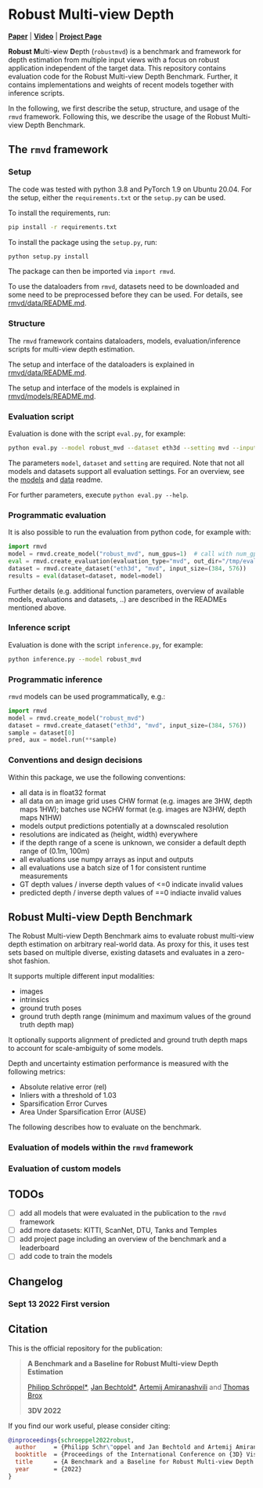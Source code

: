 # Robust Multi-view Depth
[**Paper**](TODO) | [**Video**](TODO) | [**Project Page**](TODO)

**Robust** **M**ulti-**v**iew **D**epth (`robustmvd`) is a benchmark and framework for depth estimation 
from multiple input views with a focus on robust application independent of the target data. 
This repository contains evaluation code for the Robust Multi-view Depth Benchmark. 
Further, it contains implementations and weights of recent models together with inference scripts.

In the following, we first describe the setup, structure, and usage of the `rmvd` framework. 
Following this, we describe the usage of the Robust Multi-view Depth Benchmark. 

## The `rmvd` framework

### Setup

The code was tested with python 3.8 and PyTorch 1.9 on Ubuntu 20.04. 
For the setup, either the `requirements.txt` or the `setup.py` can be used.

To install the requirements, run:
```bash
pip install -r requirements.txt
```

To install the package using the `setup.py`, run:
```bash
python setup.py install
```
The package can then be imported via `import rmvd`.

To use the dataloaders from `rmvd`, datasets need to be downloaded and some need to be preprocessed before 
they can be used. For details, see [rmvd/data/README.md](rmvd/data/README.md).

### Structure

The `rmvd` framework contains dataloaders, models, evaluation/inference scripts for multi-view depth 
estimation. 

The setup and interface of the dataloaders is explained in [rmvd/data/README.md](rmvd/data/README.md).

The setup and interface of the models is explained in [rmvd/models/README.md](rmvd/models/README.md).

### Evaluation script
Evaluation is done with the script `eval.py`, for example:
```bash
python eval.py --model robust_mvd --dataset eth3d --setting mvd --input poses intrinsics --output /tmp/eval_output --input_width 1152 --input_height 768
```

The parameters `model`, `dataset` and `setting` are required. Note that not all models and datasets support all
evaluation settings. For an overview, see the [models](rmvd/models/README.md) and [data](rmvd/data/README.md) readme.

For further parameters, execute `python eval.py --help`.

### Programmatic evaluation

It is also possible to run the evaluation from python code, for example with:
```python
import rmvd
model = rmvd.create_model("robust_mvd", num_gpus=1)  # call with num_gpus=0 for CPU usage
eval = rmvd.create_evaluation(evaluation_type="mvd", out_dir="/tmp/eval_output", inputs=["intrinsics", "poses"])
dataset = rmvd.create_dataset("eth3d", "mvd", input_size=(384, 576))
results = eval(dataset=dataset, model=model)
```

Further details (e.g. additional function parameters, overview of available models, evaluations and datasets, ..)
are described in the READMEs mentioned above.

### Inference script
Evaluation is done with the script `inference.py`, for example:
```bash
python inference.py --model robust_mvd
```

### Programmatic inference
`rmvd` models can be used programmatically, e.g.:
```python
import rmvd
model = rmvd.create_model("robust_mvd")
dataset = rmvd.create_dataset("eth3d", "mvd", input_size=(384, 576))
sample = dataset[0]
pred, aux = model.run(**sample)
```

### Conventions and design decisions
Within this package, we use the following conventions:
- all data is in float32 format
- all data on an image grid uses CHW format (e.g. images are 3HW, depth maps 1HW); batches use NCHW format (e.g. images
  are N3HW, depth maps N1HW)
- models output predictions potentially at a downscaled resolution
- resolutions are indicated as (height, width) everywhere
- if the depth range of a scene is unknown, we consider a default depth range of (0.1m, 100m)
- all evaluations use numpy arrays as input and outputs
- all evaluations use a batch size of 1 for consistent runtime measurements
- GT depth values / inverse depth values of <=0 indicate invalid values
- predicted depth / inverse depth values of ==0 indiacte invalid values

## Robust Multi-view Depth Benchmark

The Robust Multi-view Depth Benchmark aims to evaluate robust multi-view depth estimation on arbitrary real-world data.
As proxy for this, it uses test sets based on multiple diverse, existing datasets and evaluates in a zero-shot fashion.

It supports multiple different input modalities:
- images
- intrinsics
- ground truth poses
- ground truth depth range (minimum and maximum values of the ground truth depth map)

It optionally supports alignment of predicted and ground truth depth maps to account for scale-ambiguity of some models.

Depth and uncertainty estimation performance is measured with the following metrics:
- Absolute relative error (rel)
- Inliers with a threshold of 1.03
- Sparsification Error Curves
- Area Under Sparsification Error (AUSE)

The following describes how to evaluate on the benchmark.

### Evaluation of models within the `rmvd` framework

### Evaluation of custom models

## TODOs
- [ ] add all models that were evaluated in the publication to the `rmvd` framework
- [ ] add more datasets: KITTI, ScanNet, DTU, Tanks and Temples
- [ ] add project page including an overview of the benchmark and a leaderboard
- [ ] add code to train the models

## Changelog
### Sept 13 2022 First version

## Citation
This is the official repository for the publication:
> **A Benchmark and a Baseline for Robust Multi-view Depth Estimation**
>
> [Philipp Schröppel*](https://lmb.informatik.uni-freiburg.de/people/schroepp), [Jan Bechtold*](https://lmb.informatik.uni-freiburg.de/people/bechtolj), [Artemij Amiranashvili](https://lmb.informatik.uni-freiburg.de/people/amiranas) and [Thomas Brox](https://lmb.informatik.uni-freiburg.de/people/brox)
> 
> **3DV 2022**

If you find our work useful, please consider citing:
```bibtex
@inproceedings{schroeppel2022robust,
  author     = {Philipp Schr\"oppel and Jan Bechtold and Artemij Amiranashvili and Thomas Brox},
  booktitle  = {Proceedings of the International Conference on {3D} Vision ({3DV})},
  title      = {A Benchmark and a Baseline for Robust Multi-view Depth Estimation},
  year       = {2022}
}
```
